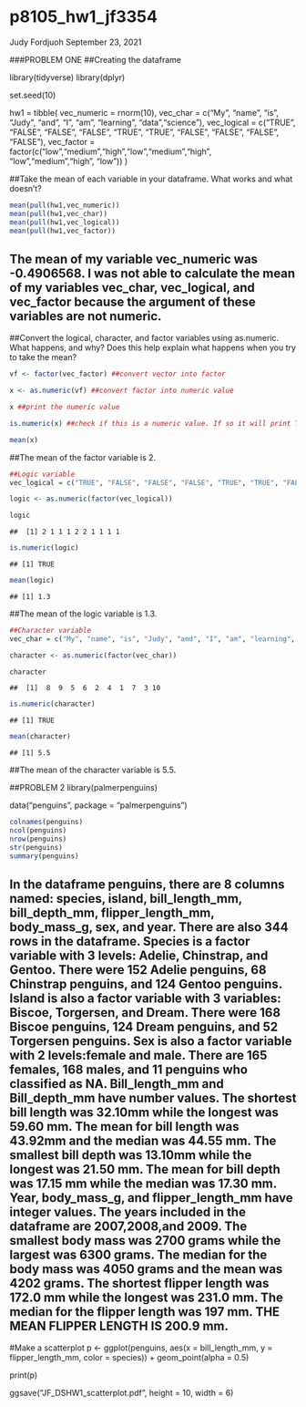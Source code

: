 p8105\_hw1\_jf3354
================
Judy Fordjuoh
September 23, 2021

\#\#\#PROBLEM ONE \#\#Creating the dataframe

library(tidyverse) library(dplyr)

set.seed(10)

hw1 = tibble( vec\_numeric = rnorm(10), vec\_char = c(“My”, “name”,
“is”, “Judy”, “and”, “I”, “am”, “learning”, “data”,“science”),
vec\_logical = c(“TRUE”, “FALSE”, “FALSE”, “FALSE”, “TRUE”, “TRUE”,
“FALSE”, “FALSE”, “FALSE”, “FALSE”), vec\_factor =
factor(c(“low”,“medium”,“high”,“low”,“medium”,“high”,
“low”,“medium”,“high”, “low”)) )

\#\#Take the mean of each variable in your dataframe. What works and
what doesn’t?

``` r
mean(pull(hw1,vec_numeric))
mean(pull(hw1,vec_char))
mean(pull(hw1,vec_logical))
mean(pull(hw1,vec_factor))
```

## The mean of my variable vec\_numeric was -0.4906568. I was not able to calculate the mean of my variables vec\_char, vec\_logical, and vec\_factor because the argument of these variables are not numeric.

\#\#Convert the logical, character, and factor variables using
as.numeric. What happens, and why? Does this help explain what happens
when you try to take the mean?

``` r
vf <- factor(vec_factor) ##convert vector into factor

x <- as.numeric(vf) ##convert factor into numeric value

x ##print the numeric value

is.numeric(x) ##check if this is a numeric value. If so it will print TRUE in the Console

mean(x) 
```

\#\#The mean of the factor variable is 2.

``` r
##Logic variable 
vec_logical = c("TRUE", "FALSE", "FALSE", "FALSE", "TRUE", "TRUE", "FALSE", "FALSE", "FALSE", "FALSE")

logic <- as.numeric(factor(vec_logical))

logic
```

    ##  [1] 2 1 1 1 2 2 1 1 1 1

``` r
is.numeric(logic)
```

    ## [1] TRUE

``` r
mean(logic) 
```

    ## [1] 1.3

\#\#The mean of the logic variable is 1.3.

``` r
##Character variable 
vec_char = c("My", "name", "is", "Judy", "and", "I", "am", "learning", "data","science")

character <- as.numeric(factor(vec_char))

character
```

    ##  [1]  8  9  5  6  2  4  1  7  3 10

``` r
is.numeric(character)
```

    ## [1] TRUE

``` r
mean(character) 
```

    ## [1] 5.5

\#\#The mean of the character variable is 5.5.

\#\#PROBLEM 2 library(palmerpenguins)

data(“penguins”, package = “palmerpenguins”)

``` r
colnames(penguins)
ncol(penguins)
nrow(penguins)
str(penguins)
summary(penguins)
```

## In the dataframe penguins, there are 8 columns named: species, island, bill\_length\_mm, bill\_depth\_mm, flipper\_length\_mm, body\_mass\_g, sex, and year. There are also 344 rows in the dataframe. Species is a factor variable with 3 levels: Adelie, Chinstrap, and Gentoo. There were 152 Adelie penguins, 68 Chinstrap penguins, and 124 Gentoo penguins. Island is also a factor variable with 3 variables: Biscoe, Torgersen, and Dream. There were 168 Biscoe penguins, 124 Dream penguins, and 52 Torgersen penguins. Sex is also a factor variable with 2 levels:female and male. There are 165 females, 168 males, and 11 penguins who classified as NA. Bill\_length\_mm and Bill\_depth\_mm have number values. The shortest bill length was 32.10mm while the longest was 59.60 mm. The mean for bill length was 43.92mm and the median was 44.55 mm. The smallest bill depth was 13.10mm while the longest was 21.50 mm. The mean for bill depth was 17.15 mm while the median was 17.30 mm. Year, body\_mass\_g, and flipper\_length\_mm have integer values. The years included in the dataframe are 2007,2008,and 2009. The smallest body mass was 2700 grams while the largest was 6300 grams. The median for the body mass was 4050 grams and the mean was 4202 grams. The shortest flipper length was 172.0 mm while the longest was 231.0 mm. The median for the flipper length was 197 mm. THE MEAN FLIPPER LENGTH IS 200.9 mm.

\#Make a scatterplot p &lt;- ggplot(penguins, aes(x = bill\_length\_mm,
y = flipper\_length\_mm, color = species)) + geom\_point(alpha = 0.5)

print(p)

ggsave(“JF\_DSHW1\_scatterplot.pdf”, height = 10, width = 6)
